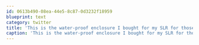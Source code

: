 ```yaml
---
id: 0613b490-08ea-44e5-8c87-0d3232f18959
blueprint: text
category: twitter
title: 'This is the water-proof enclosure I bought for my SLR for those that were wondering: http://bit.ly/fjR6ei'
caption: 'This is the water-proof enclosure I bought for my SLR for those that were wondering: http://bit.ly/fjR6ei'
---
```

